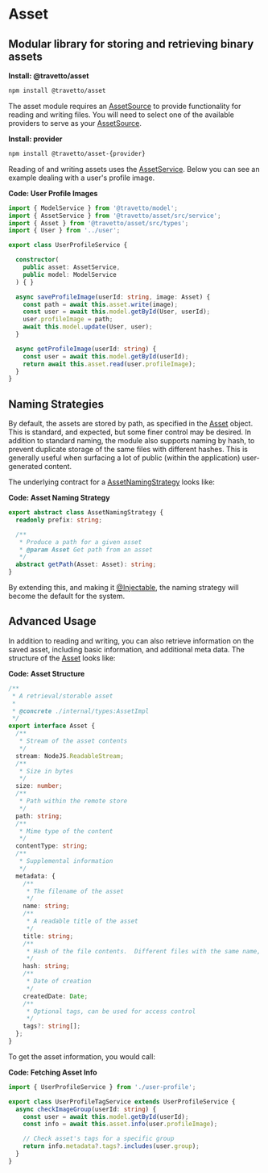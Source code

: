<!-- This file was generated by the framweork and should not be modified directly -->
<!-- Please modify https://github.com/travetto/travetto/tree/master/module/asset/DOCS.js and execute "npm run docs" to rebuild -->
# Asset
## Modular library for storing and retrieving binary assets

**Install: @travetto/asset**
```bash
npm install @travetto/asset
```

The asset module requires an [AssetSource](https://github.com/travetto/travetto/tree/master/module/asset/src/source.ts#L6) to provide functionality for reading and writing files. You will need to select one of the available providers to serve as your [AssetSource](https://github.com/travetto/travetto/tree/master/module/asset/src/source.ts#L6).

**Install: provider**
```bash
npm install @travetto/asset-{provider}
```

Reading of and writing assets uses the [AssetService](https://github.com/travetto/travetto/tree/master/module/asset/src/service.ts#L14).  Below you can see an example dealing with a user's profile image.

**Code: User Profile Images**
```typescript
import { ModelService } from '@travetto/model';
import { AssetService } from '@travetto/asset/src/service';
import { Asset } from '@travetto/asset/src/types';
import { User } from '../user';

export class UserProfileService {

  constructor(
    public asset: AssetService,
    public model: ModelService
  ) { }

  async saveProfileImage(userId: string, image: Asset) {
    const path = await this.asset.write(image);
    const user = await this.model.getById(User, userId);
    user.profileImage = path;
    await this.model.update(User, user);
  }

  async getProfileImage(userId: string) {
    const user = await this.model.getById(userId);
    return await this.asset.read(user.profileImage);
  }
}
```

## Naming Strategies

By default, the assets are stored by path, as specified in the [Asset](https://github.com/travetto/travetto/tree/master/module/asset/src/types.ts#L6) object.  This is standard, and expected, but some finer control may be desired.  In addition to standard naming, the module also supports naming by hash, to prevent duplicate storage of the same files with different hashes. This is generally useful when surfacing a lot of public (within the application) user-generated content.

The underlying contract for a [AssetNamingStrategy](https://github.com/travetto/travetto/tree/master/module/asset/src/naming.ts#L8) looks like:

**Code: Asset Naming Strategy**
```typescript
export abstract class AssetNamingStrategy {
  readonly prefix: string;

  /**
   * Produce a path for a given asset
   * @param Asset Get path from an asset
   */
  abstract getPath(Asset: Asset): string;
}
```

By extending this, and making it [@Injectable](https://github.com/travetto/travetto/tree/master/module/di/src/decorator.ts#L29), the naming strategy will become the default for the system.  

## Advanced Usage

In addition to reading and writing, you can also retrieve information on the saved asset, including basic information, and additional meta data.  The structure of the [Asset](https://github.com/travetto/travetto/tree/master/module/asset/src/types.ts#L6) looks like:

**Code: Asset Structure**
```typescript
/**
 * A retrieval/storable asset
 *
 * @concrete ./internal/types:AssetImpl
 */
export interface Asset {
  /**
   * Stream of the asset contents
   */
  stream: NodeJS.ReadableStream;
  /**
   * Size in bytes
   */
  size: number;
  /**
   * Path within the remote store
   */
  path: string;
  /**
   * Mime type of the content
   */
  contentType: string;
  /**
   * Supplemental information
   */
  metadata: {
    /**
     * The filename of the asset
     */
    name: string;
    /**
     * A readable title of the asset
     */
    title: string;
    /**
     * Hash of the file contents.  Different files with the same name, will have the same hash
     */
    hash: string;
    /**
     * Date of creation
     */
    createdDate: Date;
    /**
     * Optional tags, can be used for access control
     */
    tags?: string[];
  };
}
```

To get the asset information, you would call:

**Code: Fetching Asset Info**
```typescript
import { UserProfileService } from './user-profile';

export class UserProfileTagService extends UserProfileService {
  async checkImageGroup(userId: string) {
    const user = await this.model.getById(userId);
    const info = await this.asset.info(user.profileImage);

    // Check asset's tags for a specific group
    return info.metadata?.tags?.includes(user.group);
  }
}
```

